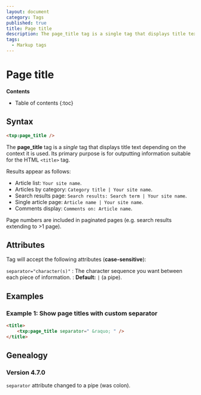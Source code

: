 ```yaml
---
layout: document
category: Tags
published: true
title: Page title
description: The page_title tag is a single tag that displays title text depending on the context it is used.
tags:
  - Markup tags
---
```


# Page title

**Contents**

* Table of contents
{:toc}


## Syntax

~~~ html
<txp:page_title />
~~~

The **page_title** tag is a *single* tag that displays title text depending on the context it is used. Its primary purpose is for outputting information suitable for the HTML `<title>` tag.

Results appear as follows:

* Article list: `Your site name`.
* Articles by category: `Category title | Your site name`.
* Search results page: `Search results: Search term | Your site name`.
* Single article page: `Article name | Your site name`.
* Comments display: `Comments on: Article name`.

Page numbers are included in paginated pages (e.g. search results extending to >1 page).

## Attributes

Tag will accept the following attributes (**case-sensitive**):

`separator="character(s)"`
: The character sequence you want between each piece of information.
: **Default:** `|` (a pipe).

## Examples

### Example 1: Show page titles with custom separator

~~~ html
<title>
    <txp:page_title separator=" &raquo; " />
</title>
~~~

## Genealogy

### Version 4.7.0

`separator` attribute changed to a pipe (was colon).
